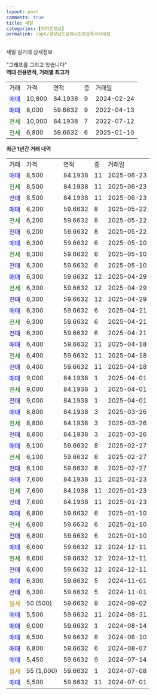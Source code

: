 ```yaml
---
layout: post
comments: true
title: 세일
categories: [아파트정보]
permalink: /apt/경상남도김해시진영읍죽곡리세일
---
```


세일 실거래 상세정보

<script type="text/javascript">
  google.charts.load('current', {'packages':['line', 'corechart']});
  google.charts.setOnLoadCallback(drawChart);

  function drawChart() {
    var data = new google.visualization.DataTable();
    data.addColumn('date', '거래일');
    data.addColumn('number', "매매");
    data.addColumn('number', "전세");
    data.addColumn('number', "전매");

    data.addRows([[new Date(Date.parse("2025-06-23")), 8500, null, null], [new Date(Date.parse("2025-06-23")), null, 8500, null], [new Date(Date.parse("2025-06-23")), null, null, 8500], [new Date(Date.parse("2025-05-22")), 6200, null, null], [new Date(Date.parse("2025-05-22")), null, 6200, null], [new Date(Date.parse("2025-05-22")), null, null, 6200], [new Date(Date.parse("2025-05-10")), 6300, null, null], [new Date(Date.parse("2025-05-10")), null, 6300, null], [new Date(Date.parse("2025-05-10")), null, null, 6300], [new Date(Date.parse("2025-04-29")), 6300, null, null], [new Date(Date.parse("2025-04-29")), null, 6300, null], [new Date(Date.parse("2025-04-29")), null, null, 6300], [new Date(Date.parse("2025-04-21")), 6300, null, null], [new Date(Date.parse("2025-04-21")), null, 6300, null], [new Date(Date.parse("2025-04-21")), null, null, 6300], [new Date(Date.parse("2025-04-18")), 6400, null, null], [new Date(Date.parse("2025-04-18")), null, 6400, null], [new Date(Date.parse("2025-04-18")), null, null, 6400], [new Date(Date.parse("2025-04-01")), 9000, null, null], [new Date(Date.parse("2025-04-01")), null, 9000, null], [new Date(Date.parse("2025-04-01")), null, null, 9000], [new Date(Date.parse("2025-03-26")), 8800, null, null], [new Date(Date.parse("2025-03-26")), null, 8800, null], [new Date(Date.parse("2025-03-26")), null, null, 8800], [new Date(Date.parse("2025-02-27")), 6100, null, null], [new Date(Date.parse("2025-02-27")), null, 6100, null], [new Date(Date.parse("2025-02-27")), null, null, 6100], [new Date(Date.parse("2025-01-23")), 7600, null, null], [new Date(Date.parse("2025-01-23")), null, 7600, null], [new Date(Date.parse("2025-01-23")), null, null, 7600], [new Date(Date.parse("2025-01-10")), 6800, null, null], [new Date(Date.parse("2025-01-10")), null, 6800, null], [new Date(Date.parse("2025-01-10")), null, null, 6800], [new Date(Date.parse("2024-12-11")), 6600, null, null], [new Date(Date.parse("2024-12-11")), null, 6600, null], [new Date(Date.parse("2024-12-11")), null, null, 6600], [new Date(Date.parse("2024-11-01")), 6300, null, null], [new Date(Date.parse("2024-11-01")), null, null, 6300], [new Date(Date.parse("2024-09-02")), null, null, null], [new Date(Date.parse("2024-08-31")), 5500, null, null], [new Date(Date.parse("2024-08-14")), 6000, null, null], [new Date(Date.parse("2024-08-10")), 6500, null, null], [new Date(Date.parse("2024-08-07")), 6800, null, null], [new Date(Date.parse("2024-07-14")), 5450, null, null], [new Date(Date.parse("2024-07-08")), null, null, null], [new Date(Date.parse("2024-07-01")), 5500, null, null]]);

    var options = {
      hAxis: {
        format: 'yyyy/MM/dd'
      },    
      lineWidth: 0,
      pointsVisible: true,    
      title: '최근 1년간 유형별 실거래가 분포',
      legend: { position: 'bottom' }
    };

    var formatter = new google.visualization.NumberFormat({pattern:'###,###'} );
    formatter.format(data, 1);
    formatter.format(data, 2);
    
    setTimeout(function() {
        var chart = new google.visualization.LineChart(document.getElementById('columnchart_material'));
        chart.draw(data, (options));
        document.getElementById('loading').style.display = 'none';
    }, 200);
  }
</script>


<div id="loading" style="z-index:20; display: block; margin-left: 0px">"그래프를 그리고 있습니다"</div>
<div id="columnchart_material" style="width: 95%; margin-left: 0px; display: block"></div>
<!-- contents start -->
<b>역대 전용면적, 거래별 최고가</b>
<table class="sortable">
    <tr>
      <td>거래</td>
      <td>가격</td>
      <td>면적</td>
      <td>층</td>
      <td>거래일</td>
    </tr>
        <tr>
          <td><a style="color: blue">매매</a></td>
          <td>10,800</td>
          <td>84.1938</td>
          <td>9</td>
          <td>2024-02-24</td>
        </tr>            <tr>
          <td><a style="color: blue">매매</a></td>
          <td>8,000</td>
          <td>59.6632</td>
          <td>9</td>
          <td>2022-04-13</td>
        </tr>        
        <tr>
              <td><a style="color: darkgreen">전세</a></td>
              <td>10,000</td>
              <td>84.1938</td>
              <td>7</td>
              <td>2022-07-12</td>
            </tr>            <tr>
              <td><a style="color: darkgreen">전세</a></td>
              <td>6,800</td>
              <td>59.6632</td>
              <td>6</td>
              <td>2025-01-10</td>
            </tr>        
    
</table>

<b>최근 1년간 거래 내역</b>

<table class="sortable">
    <tr>
      <td>거래</td>
      <td>가격</td>
      <td>면적</td>
      <td>층</td>
      <td>거래일</td>
    </tr>
    <tr>
      <td><a style="color: blue">매매</a></td>
      <td>8,500</td>
      <td>84.1938</td>
      <td>11</td>
      <td>2025-06-23</td>
    </tr>          <tr>
      <td><a style="color: darkgreen">전세</a></td>
      <td>8,500</td>
      <td>84.1938</td>
      <td>11</td>
      <td>2025-06-23</td>
    </tr>          <tr>
      <td><a style="color: darkblue">전매</a></td>
      <td>8,500</td>
      <td>84.1938</td>
      <td>11</td>
      <td>2025-06-23</td>
    </tr>          <tr>
      <td><a style="color: blue">매매</a></td>
      <td>6,200</td>
      <td>59.6632</td>
      <td>8</td>
      <td>2025-05-22</td>
    </tr>          <tr>
      <td><a style="color: darkgreen">전세</a></td>
      <td>6,200</td>
      <td>59.6632</td>
      <td>8</td>
      <td>2025-05-22</td>
    </tr>          <tr>
      <td><a style="color: darkblue">전매</a></td>
      <td>6,200</td>
      <td>59.6632</td>
      <td>8</td>
      <td>2025-05-22</td>
    </tr>          <tr>
      <td><a style="color: blue">매매</a></td>
      <td>6,300</td>
      <td>59.6632</td>
      <td>6</td>
      <td>2025-05-10</td>
    </tr>          <tr>
      <td><a style="color: darkgreen">전세</a></td>
      <td>6,300</td>
      <td>59.6632</td>
      <td>6</td>
      <td>2025-05-10</td>
    </tr>          <tr>
      <td><a style="color: darkblue">전매</a></td>
      <td>6,300</td>
      <td>59.6632</td>
      <td>6</td>
      <td>2025-05-10</td>
    </tr>          <tr>
      <td><a style="color: blue">매매</a></td>
      <td>6,300</td>
      <td>59.6632</td>
      <td>12</td>
      <td>2025-04-29</td>
    </tr>          <tr>
      <td><a style="color: darkgreen">전세</a></td>
      <td>6,300</td>
      <td>59.6632</td>
      <td>12</td>
      <td>2025-04-29</td>
    </tr>          <tr>
      <td><a style="color: darkblue">전매</a></td>
      <td>6,300</td>
      <td>59.6632</td>
      <td>12</td>
      <td>2025-04-29</td>
    </tr>          <tr>
      <td><a style="color: blue">매매</a></td>
      <td>6,300</td>
      <td>59.6632</td>
      <td>6</td>
      <td>2025-04-21</td>
    </tr>          <tr>
      <td><a style="color: darkgreen">전세</a></td>
      <td>6,300</td>
      <td>59.6632</td>
      <td>6</td>
      <td>2025-04-21</td>
    </tr>          <tr>
      <td><a style="color: darkblue">전매</a></td>
      <td>6,300</td>
      <td>59.6632</td>
      <td>6</td>
      <td>2025-04-21</td>
    </tr>          <tr>
      <td><a style="color: blue">매매</a></td>
      <td>6,400</td>
      <td>59.6632</td>
      <td>11</td>
      <td>2025-04-18</td>
    </tr>          <tr>
      <td><a style="color: darkgreen">전세</a></td>
      <td>6,400</td>
      <td>59.6632</td>
      <td>11</td>
      <td>2025-04-18</td>
    </tr>          <tr>
      <td><a style="color: darkblue">전매</a></td>
      <td>6,400</td>
      <td>59.6632</td>
      <td>11</td>
      <td>2025-04-18</td>
    </tr>          <tr>
      <td><a style="color: blue">매매</a></td>
      <td>9,000</td>
      <td>84.1938</td>
      <td>1</td>
      <td>2025-04-01</td>
    </tr>          <tr>
      <td><a style="color: darkgreen">전세</a></td>
      <td>9,000</td>
      <td>84.1938</td>
      <td>1</td>
      <td>2025-04-01</td>
    </tr>          <tr>
      <td><a style="color: darkblue">전매</a></td>
      <td>9,000</td>
      <td>84.1938</td>
      <td>1</td>
      <td>2025-04-01</td>
    </tr>          <tr>
      <td><a style="color: blue">매매</a></td>
      <td>8,800</td>
      <td>84.1938</td>
      <td>3</td>
      <td>2025-03-26</td>
    </tr>          <tr>
      <td><a style="color: darkgreen">전세</a></td>
      <td>8,800</td>
      <td>84.1938</td>
      <td>3</td>
      <td>2025-03-26</td>
    </tr>          <tr>
      <td><a style="color: darkblue">전매</a></td>
      <td>8,800</td>
      <td>84.1938</td>
      <td>3</td>
      <td>2025-03-26</td>
    </tr>          <tr>
      <td><a style="color: blue">매매</a></td>
      <td>6,100</td>
      <td>59.6632</td>
      <td>8</td>
      <td>2025-02-27</td>
    </tr>          <tr>
      <td><a style="color: darkgreen">전세</a></td>
      <td>6,100</td>
      <td>59.6632</td>
      <td>8</td>
      <td>2025-02-27</td>
    </tr>          <tr>
      <td><a style="color: darkblue">전매</a></td>
      <td>6,100</td>
      <td>59.6632</td>
      <td>8</td>
      <td>2025-02-27</td>
    </tr>          <tr>
      <td><a style="color: blue">매매</a></td>
      <td>7,600</td>
      <td>84.1938</td>
      <td>11</td>
      <td>2025-01-23</td>
    </tr>          <tr>
      <td><a style="color: darkgreen">전세</a></td>
      <td>7,600</td>
      <td>84.1938</td>
      <td>11</td>
      <td>2025-01-23</td>
    </tr>          <tr>
      <td><a style="color: darkblue">전매</a></td>
      <td>7,600</td>
      <td>84.1938</td>
      <td>11</td>
      <td>2025-01-23</td>
    </tr>          <tr>
      <td><a style="color: blue">매매</a></td>
      <td>6,800</td>
      <td>59.6632</td>
      <td>6</td>
      <td>2025-01-10</td>
    </tr>          <tr>
      <td><a style="color: darkgreen">전세</a></td>
      <td>6,800</td>
      <td>59.6632</td>
      <td>6</td>
      <td>2025-01-10</td>
    </tr>          <tr>
      <td><a style="color: darkblue">전매</a></td>
      <td>6,800</td>
      <td>59.6632</td>
      <td>6</td>
      <td>2025-01-10</td>
    </tr>          <tr>
      <td><a style="color: blue">매매</a></td>
      <td>6,600</td>
      <td>59.6632</td>
      <td>12</td>
      <td>2024-12-11</td>
    </tr>          <tr>
      <td><a style="color: darkgreen">전세</a></td>
      <td>6,600</td>
      <td>59.6632</td>
      <td>12</td>
      <td>2024-12-11</td>
    </tr>          <tr>
      <td><a style="color: darkblue">전매</a></td>
      <td>6,600</td>
      <td>59.6632</td>
      <td>12</td>
      <td>2024-12-11</td>
    </tr>          <tr>
      <td><a style="color: blue">매매</a></td>
      <td>6,300</td>
      <td>59.6632</td>
      <td>5</td>
      <td>2024-11-01</td>
    </tr>          <tr>
      <td><a style="color: darkblue">전매</a></td>
      <td>6,300</td>
      <td>59.6632</td>
      <td>5</td>
      <td>2024-11-01</td>
    </tr>          <tr>
      <td><a style="color: darkgoldenrod">월세</a></td>
      <td>50 (500)</td>
      <td>59.6632</td>
      <td>9</td>
      <td>2024-09-02</td>
    </tr>          <tr>
      <td><a style="color: blue">매매</a></td>
      <td>5,500</td>
      <td>59.6632</td>
      <td>11</td>
      <td>2024-08-31</td>
    </tr>          <tr>
      <td><a style="color: blue">매매</a></td>
      <td>6,000</td>
      <td>59.6632</td>
      <td>1</td>
      <td>2024-08-14</td>
    </tr>          <tr>
      <td><a style="color: blue">매매</a></td>
      <td>6,500</td>
      <td>59.6632</td>
      <td>8</td>
      <td>2024-08-10</td>
    </tr>          <tr>
      <td><a style="color: blue">매매</a></td>
      <td>6,800</td>
      <td>59.6632</td>
      <td>6</td>
      <td>2024-08-07</td>
    </tr>          <tr>
      <td><a style="color: blue">매매</a></td>
      <td>5,450</td>
      <td>59.6632</td>
      <td>9</td>
      <td>2024-07-14</td>
    </tr>          <tr>
      <td><a style="color: darkgoldenrod">월세</a></td>
      <td>55 (1,000)</td>
      <td>59.6632</td>
      <td>1</td>
      <td>2024-07-08</td>
    </tr>          <tr>
      <td><a style="color: blue">매매</a></td>
      <td>5,500</td>
      <td>59.6632</td>
      <td>11</td>
      <td>2024-07-01</td>
    </tr>      </table>
<!-- contents end -->    

